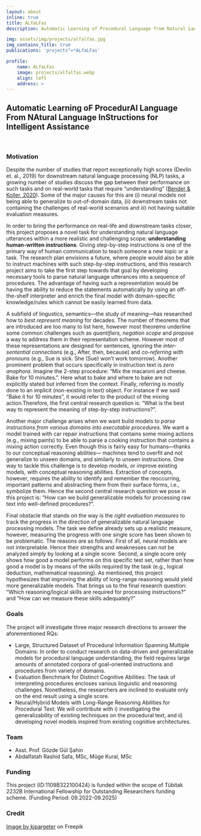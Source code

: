 ```yaml
---
layout: about
inline: true
title: ALfaLFas
description: Automatic Learning of Procedural Language from Natural Language Instructions for Intelligent Assistance

img: assets/img/projects/alfalfas.jpg
img_contains_title: true
publications: 'projects^=*ALfaLFas'

profile:
    name: ALfaLFas
    image: projects/alfalfas.webp
    align: left
    address: >
---
```


## Automatic Learning oF ProcedurAl Language From NAtural Language InStructions for Intelligent Assistance 

<br>

### Motivation
Despite the number of studies that report exceptionally high scores (Devlin et. al., 2019) for downstream natural language processing (NLP) tasks, a growing number of studies discuss the gap between their performance on such tasks and on real-world tasks that require “understanding” ([Bender & Koller, 2020](https://aclanthology.org/2020.acl-main.463.pdf)). Some of the major causes for this are (i) neural models not being able to generalize to out-of-domain data, (ii) downstream tasks not containing the challenges of real-world scenarios and iii) not having suitable evaluation measures.

In order to bring the performance on real-life and downstream tasks closer, this project proposes a novel task for understanding natural language utterances within a more realistic and challenging scope: **understanding human-written instructions**. Giving step-by-step instructions is one of the primary way of human communication to teach someone a new topic or a task. The research plan envisions a future, where people would also be able to instruct machines with such step-by-step instructions, and this research project aims to take the first step towards that goal by developing necessary tools to parse natural language utterances into a sequence of procedures. The advantage of having such a representation would be having the ability to reduce the statements automatically by using an off-the-shelf interpreter and enrich the final model with domain-specific knowledge/rules which cannot be easily learned from data.

A subfield of lingustics, semantics—the study of meaning—has researched how to *best represent meaning* for decades. The number of theorems that are introduced are too many to list here, however most theorems underline some common challenges such as *quantifiers, negation scope* and propose a way to address them in their representation scheme. However most of these representations are designed for sentences, ignoring the *inter-sentential connections* (e.g., After, then, because) and *co-referring with pronouns* (e.g., Sue is sick. She (Sue) won’t work tomorrow). Another prominent problem that occurs specifically in instruction text is *zero anaphora*. Imagine the 2-step procedure: “Mix the macaroni and cheese. Bake for 10 minutes.”. Here what to bake and where to bake are not explicitly stated but inferred from the context. Finally, referring is mostly done to an implicit (non-existing in text) object. For instance if we said “Bake it for 10 minutes”, it would refer to the product of the mixing action.Therefore, the first central research question is: “What is the best way to represent the meaning of step-by-step instructions?”.

Another major challenge arises when we want build models to *parse instructions from various domains into executable procedures*. We want a model trained with car repair instructions that contains some mixing actions (e.g., mixing paints) to be able to parse a cooking instruction that contains a mixing action correctly. Even though this is fairly easy for humans—thanks to our conceptual reasoning abilities— machines tend to overfit and not generalize to unseen domains, and similarly to unseen instructions. One way to tackle this challenge is to develop models, or improve existing models, with conceptual reasoning abilities. Extraction of concepts, however, requires the ability to identify and remember the reoccurring, important patterns and abstracting them from their surface forms, i.e., symbolize them. Hence the second central research question we pose in this project is: “How can we build generalizable models for processing raw text into well-defined procedures?”.

Final obstacle that stands on the way is the *right evaluation measures* to track the progress in the direction of generalizable natural language processing models. The task we define already sets up a realistic measure, however, measuring the progress with one single score has been shown to be problematic. The reasons are as follows. First of all, neural models are not interpretable. Hence their strengths and weaknesses can not be analyzed simply by looking at a single score. Second, a single score only shows how good a model performs on this specific test set, rather than how good a model is by means of the skills required by the task (e.g., logical deduction, mathematical reasoning). As mentioned, this project hypothesizes that improving the ability of long-range reasoning would yield more generalizable models. That brings us to the final research question: “Which reasoning/logical skills are required for processing instructions?” and “How can we measure these skills adequately?”

### Goals

The project will investigate three major research directions to answer the aforementioned RQs:

 - Large, Structured Dataset of Procedural Information Spanning Multiple Domains: In order to
conduct research on data-driven and generalizable models for procedural language understanding, the
field requires large amounts of annotated corpora of goal-oriented instructions and procedures from
variety of domains.
 - Evaluation Benchmark for Distinct Cognitive Abilities: The task of interpreting procedures
encloses various linguistic and reasoning challenges. Nonetheless, the researchers are inclined to
evaluate only on the end result using a single score. 
- Neural/Hybrid Models with Long-Range Reasoning Abilities for Procedural Text: We will contribute with i) investigating the generalizability of existing techniques on the procedural text, and ii) developing novel models inspired from existing cognitive architectures. 

### Team

 - Asst. Prof. Gözde Gül Şahin
 - Abdalfatah Rashid Safa, MSc, Müge Kural, MSc

### Funding

This project (ID:1109B322100424) is funded within the scope of Tübitak 2232B International Fellowship for Outstanding Researchers funding scheme. (Funding Period: 09.2022-09.2025)

### Credit
<a href="https://www.freepik.com/free-photo/3d-render-robot-with-books_1166338.htm#query=robot%20reading%20instruction&position=0&from_view=search&track=ais">Image by kjpargeter</a> on Freepik